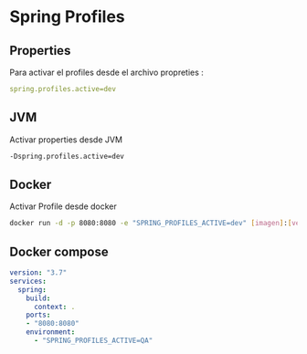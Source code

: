 # Spring Profiles

## Properties 

Para activar el profiles desde el archivo propreties :

````yaml
spring.profiles.active=dev
````

## JVM

Activar properties desde JVM 

````bash
-Dspring.profiles.active=dev
````

## Docker

Activar Profile desde docker 

````bash
docker run -d -p 8080:8080 -e "SPRING_PROFILES_ACTIVE=dev" [imagen]:[version]
````

## Docker compose

````yaml
version: "3.7"
services:
  spring:
    build:
      context: .
    ports:
    - "8080:8080"
    environment:
      - "SPRING_PROFILES_ACTIVE=QA"
````